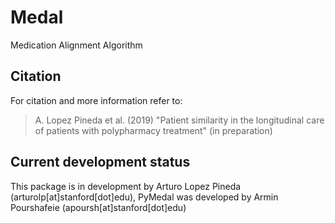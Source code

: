 # Medal
Medication Alignment Algorithm


## Citation
For citation and more information refer to:

>A. Lopez Pineda et al. (2019) "Patient similarity in the longitudinal care of patients with polypharmacy treatment" (in preparation)


## Current development status
This package is in development by Arturo Lopez Pineda (arturolp[at]stanford[dot]edu), PyMedal was developed by Armin Pourshafeie (apoursh[at]stanford[dot]edu)
